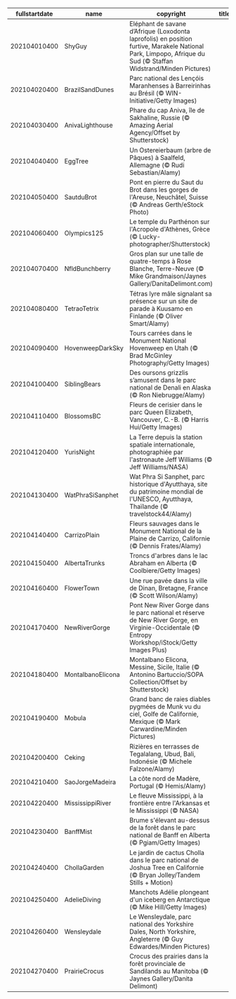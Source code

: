 |fullstartdate|name|copyright|title|image|
|--|--|--|--|--|
202104010400|ShyGuy|Eléphant de savane d’Afrique (Loxodonta laprofolis) en position furtive, Marakele National Park, Limpopo, Afrique du Sud (© Staffan Widstrand/Minden Pictures)||![](/fr-CA/2021/04/202104010400ShyGuy.jpg)|
202104020400|BrazilSandDunes|Parc national des Lençóis Maranhenses à Barreirinhas au Brésil (© WIN-Initiative/Getty Images)||![](/fr-CA/2021/04/202104020400BrazilSandDunes.jpg)|
202104030400|AnivaLighthouse|Phare du cap Aniva, île de Sakhaline, Russie  (© Amazing Aerial Agency/Offset by Shutterstock)||![](/fr-CA/2021/04/202104030400AnivaLighthouse.jpg)|
202104040400|EggTree|Un Ostereierbaum (arbre de Pâques) à Saalfeld, Allemagne (© Rudi Sebastian/Alamy)||![](/fr-CA/2021/04/202104040400EggTree.jpg)|
202104050400|SautduBrot|Pont en pierre du Saut du Brot dans les gorges de l'Areuse, Neuchâtel, Suisse (© Andreas Gerth/eStock Photo)||![](/fr-CA/2021/04/202104050400SautduBrot.jpg)|
202104060400|Olympics125|Le temple du Parthénon sur l'Acropole d'Athènes, Grèce (© Lucky-photographer/Shutterstock)||![](/fr-CA/2021/04/202104060400Olympics125.jpg)|
202104070400|NfldBunchberry|Gros plan sur une talle de quatre-temps à Rose Blanche, Terre-Neuve (© Mike Grandmaison/Jaynes Gallery/DanitaDelimont.com)||![](/fr-CA/2021/04/202104070400NfldBunchberry.jpg)|
202104080400|TetraoTetrix|Tétras lyre mâle signalant sa présence sur un site de parade à Kuusamo en Finlande  (© Oliver Smart/Alamy)||![](/fr-CA/2021/04/202104080400TetraoTetrix.jpg)|
202104090400|HovenweepDarkSky|Tours carrées dans le Monument National Hovenweep en Utah (© Brad McGinley Photography/Getty Images)||![](/fr-CA/2021/04/202104090400HovenweepDarkSky.jpg)|
202104100400|SiblingBears|Des oursons grizzlis s’amusent dans le parc national de Denali en Alaska (© Ron Niebrugge/Alamy)||![](/fr-CA/2021/04/202104100400SiblingBears.jpg)|
202104110400|BlossomsBC|Fleurs de cerisier dans le parc Queen Elizabeth, Vancouver, C.-B. (© Harris Hui/Getty Images)||![](/fr-CA/2021/04/202104110400BlossomsBC.jpg)|
202104120400|YurisNight|La Terre depuis la station spatiale internationale, photographiée par l'astronaute Jeff Williams (© Jeff Williams/NASA)||![](/fr-CA/2021/04/202104120400YurisNight.jpg)|
202104130400|WatPhraSiSanphet|Wat Phra Si Sanphet, parc historique d'Ayutthaya, site du patrimoine mondial de l'UNESCO, Ayutthaya, Thaïlande (© travelstock44/Alamy)||![](/fr-CA/2021/04/202104130400WatPhraSiSanphet.jpg)|
202104140400|CarrizoPlain|Fleurs sauvages dans le Monument National de la Plaine de Carrizo, Californie (© Dennis Frates/Alamy)||![](/fr-CA/2021/04/202104140400CarrizoPlain.jpg)|
202104150400|AlbertaTrunks|Troncs d'arbres dans le lac Abraham en Alberta (© Coolbiere/Getty Images)||![](/fr-CA/2021/04/202104150400AlbertaTrunks.jpg)|
202104160400|FlowerTown|Une rue pavée dans la ville de Dinan, Bretagne, France (© Scott Wilson/Alamy)||![](/fr-CA/2021/04/202104160400FlowerTown.jpg)|
202104170400|NewRiverGorge|Pont New River Gorge dans le parc national et réserve de New River Gorge, en Virginie-Occidentale (© Entropy Workshop/iStock/Getty Images Plus)||![](/fr-CA/2021/04/202104170400NewRiverGorge.jpg)|
202104180400|MontalbanoElicona|Montalbano Elicona, Messine, Sicile, Italie (© Antonino Bartuccio/SOPA Collection/Offset by Shutterstock)||![](/fr-CA/2021/04/202104180400MontalbanoElicona.jpg)|
202104190400|Mobula|Grand banc de raies diables pygmées de Munk vu du ciel, Golfe de Californie, Mexique (© Mark Carwardine/Minden Pictures)||![](/fr-CA/2021/04/202104190400Mobula.jpg)|
202104200400|Ceking|Rizières en terrasses de Tegalalang, Ubud, Bali, Indonésie (© Michele Falzone/Alamy)||![](/fr-CA/2021/04/202104200400Ceking.jpg)|
202104210400|SaoJorgeMadeira|La côte nord de Madère, Portugal (© Hemis/Alamy)||![](/fr-CA/2021/04/202104210400SaoJorgeMadeira.jpg)|
202104220400|MississippiRiver|Le fleuve Mississippi, à la frontière entre l'Arkansas et le Mississippi (© NASA)||![](/fr-CA/2021/04/202104220400MississippiRiver.jpg)|
202104230400|BanffMist|Brume s'élevant au-dessus de la forêt dans le parc national de Banff en Alberta (© Pgiam/Getty Images)||![](/fr-CA/2021/04/202104230400BanffMist.jpg)|
202104240400|ChollaGarden|Le jardin de cactus Cholla dans le parc national de Joshua Tree en Californie (© Bryan Jolley/Tandem Stills + Motion)||![](/fr-CA/2021/04/202104240400ChollaGarden.jpg)|
202104250400|AdelieDiving|Manchots Adélie plongeant d'un iceberg en Antarctique (© Mike Hill/Getty Images)||![](/fr-CA/2021/04/202104250400AdelieDiving.jpg)|
202104260400|Wensleydale|Le Wensleydale, parc national des Yorkshire Dales, North Yorkshire, Angleterre (© Guy Edwardes/Minden Pictures)||![](/fr-CA/2021/04/202104260400Wensleydale.jpg)|
202104270400|PrairieCrocus|Crocus des prairies dans la forêt provinciale de Sandilands au Manitoba (© Jaynes Gallery/Danita Delimont)||![](/fr-CA/2021/04/202104270400PrairieCrocus.jpg)|
